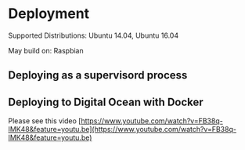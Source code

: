 # Deployment

Supported Distributions: Ubuntu 14.04, Ubuntu 16.04

May build on: Raspbian

## Deploying as a supervisord process

## Deploying to Digital Ocean with Docker

Please see this video [https://www.youtube.com/watch?v=FB38q-IMK48&feature=youtu.be](https://www.youtube.com/watch?v=FB38q-IMK48&feature=youtu.be)

